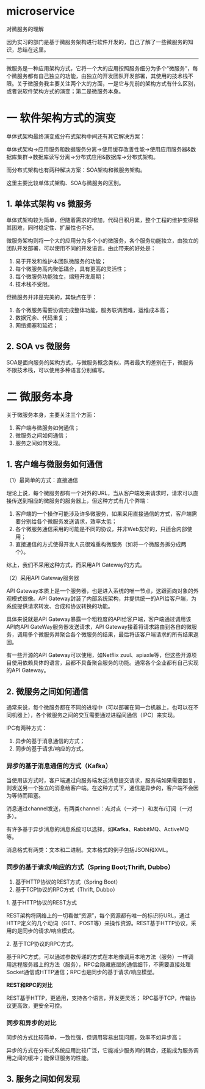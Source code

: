 # microservice
对微服务的理解

因为实习的部门是基于微服务架构进行软件开发的，自己了解了一些微服务的知识，总结在这里。
****
微服务是一种应用架构方式，它将一个大的应用按照服务细分为多个“微服务”，每个微服务都有自己独立的功能，由独立的开发团队开发部署，其使用的技术栈不限。关于微服务我主要关注两个大的方面，一是它与先前的架构方式有什么区别，或者说软件架构方式的演变；第二是微服务本身。

# 一 软件架构方式的演变

单体式架构最终演变成分布式架构中间还有其它解决方案：

单体式架构->应用服务和数据服务分离->使用缓存改善性能->使用应用服务器&数据库集群->数据库读写分离->分布式应用&数据库->分布式架构。

而分布式架构也有两种解决方案：SOA架构和微服务架构。

这里主要比较单体式架构、SOA与微服务的区别。

## 1.&nbsp;单体式架构 vs 微服务

单体式架构较为简单，但随着需求的增加，代码日积月累，整个工程的维护变得极其困难，同时稳定性、扩展性也不好。

微服务架构则将一个大的应用分为多个小的微服务，各个服务功能独立，由独立的团队开发部署，可以使用不同的开发语言。由此带来的好处是：

1. 易于开发和维护本团队微服务的功能；
2. 每个微服务高内聚低耦合，具有更高的灵活性；
3. 每个微服务功能独立，缩短开发周期；
4. 技术栈不受限。

但微服务并非是完美的，其缺点在于：

1. 各个微服务需要协调完成整体功能，服务联调困难，运维成本高；
2. 数据冗余、代码重复；
3. 网络拥塞和延迟；

## 2.&nbsp;SOA vs 微服务

SOA是面向服务的架构方式，与微服务概念类似，两者最大的差别在于，微服务不限技术栈，可以使用多种语言分别编写。

# 二 微服务本身

关于微服务本身，主要关注三个方面：
1. 客户端与微服务如何通信；
2. 微服务之间如何通信；
3. 服务之间如何发现。

## 1.&nbsp;客户端与微服务如何通信
（1）最简单的方式：直接通信

理论上说，每个微服务都有一个对外的URL，当从客户端发来请求时，请求可以直接传送到相应的微服务的服务器上，但这种方式有几个弊端：

1. 客户端的一个操作可能涉及许多微服务，如果采用直接通信的方式，客户端需要分别给各个微服务发送请求，效率太低；
2. 各个微服务通信采用的可能是不同的协议，并非Web友好的，只适合内部使用；
3. 直接通信的方式使得开发人员很难重构微服务（如将一个微服务拆分成两个）。

综上，我们不采用这种方式，而采用API Gateway的方式。

（2）采用API Gateway服务器

API Gateway本质上是一个服务器，也是进入系统的唯一节点，这跟面向对象的外观模式很像。API Gateway封装了内部系统架构，并提供统一的API给客户端，为系统提供请求转发、合成和协议转换的功能。

具体来说就是API Gateway暴露一个粗粒度的API给客户端，客户端通过调用该API向API GateWay服务器发送请求，API Gateway接着将请求路由到各自的微服务，调用多个微服务并聚合各个微服务的结果，最后将该客户端请求的所有结果返回。

有一些开源的API Gateway可以使用，如Netflix zuul、apiaxle等，但这些开源项目使用依赖具体的语言，且都不具备聚合服务的功能。通常各个企业都有自己实现的API Gateway。

## 2.&nbsp;微服务之间如何通信

通常来说，每个微服务都在不同的进程中（可以部署在同一台机器上，也可以在不同机器上），各个微服务之间的交互需要通过进程间通信（IPC）来实现。

IPC有两种方式：

1. 异步的基于消息通信的方式；
2. 同步的基于请求/响应的方式。

### 异步的基于消息通信的方式（Kafka）

当使用该方式时，客户端通过向服务端发送消息提交请求，服务端如果需要回复，则发送另一个独立的消息给客户端。在这种方式下，通信是异步的，客户端不会因为等待而阻塞。

消息通过channel发送，有两类channel：点对点（一对一）和发布/订阅（一对多）。

有许多基于异步消息的消息系统可以选择，如**Kafka**、RabbitMQ、ActiveMQ等。

消息格式有两类：文本和二进制。文本格式的例子包括JSON和XML。

### 同步的基于请求/响应的方式（Spring Boot;Thrift, Dubbo）

1. 基于HTTP协议的REST方式（Spring Boot）
2. 基于TCP协议的RPC方式（Thrift, Dubbo）

1.&nbsp;基于HTTP协议的REST方式

REST架构将网络上的一切看做“资源”，每个资源都有唯一的标识符URL，通过HTTP定义的几个动词（GET、POST等）来操作资源。REST基于HTTP协议，采用的是同步的请求/响应模式。

2.&nbsp;基于TCP协议的RPC方式。

基于RPC方式，可以通过参数传递的方式在本地像调用本地方法（服务）一样调用远程服务器上的方法（服务），RPC会隐藏底层的通信细节，不需要直接处理Socket通信或HTTP通信；RPC也是同步的基于请求/响应模型。

**REST和RPC的对比**

REST基于HTTP，更通用，支持各个语言，开发更灵活；
RPC基于TCP，传输协议更高效，更安全可控。

### 同步和异步的对比

同步的方式比较简单，一致性强，但调用容易出现问题，效率不如异步高；

异步的方式在分布式系统应用比较广泛，它能减少服务间的耦合，还能成为服务调用之间的缓冲；能保证服务的性能。

## 3.&nbsp;服务之间如何发现
